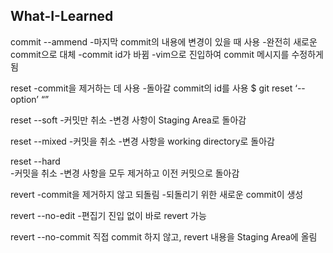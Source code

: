 ## What-I-Learned

commit --ammend 
-마지막 commit의 내용에 변경이 있을 때 사용
-완전히 새로운 commit으로 대체
-commit id가 바뀜
-vim으로 진입하여 commit 메시지를 수정하게 됨

reset
-commit을 제거하는 데 사용
-돌아갈 commit의 id를 사용
$ git reset ‘--option’ “<commit id>”

reset --soft
-커밋만 취소
-변경 사항이 Staging Area로 돌아감

reset --mixed
-커밋을 취소
-변경 사항을 working directory로 돌아감

reset --hard    
-커밋을 취소
-변경 사항을 모두 제거하고 이전 커밋으로 돌아감

revert
-commit을 제거하지 않고 되돌림
-되돌리기 위한 새로운 commit이 생성

revert --no-edit
-편집기 진입 없이 바로 revert 가능

revert --no-commit
직접 commit 하지 않고, revert 내용을 Staging Area에 올림
